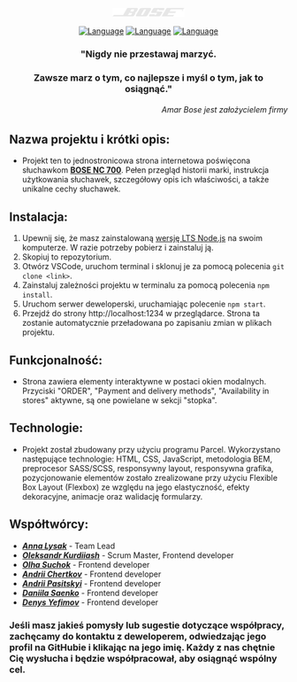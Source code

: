 <div align="center">

[![BOSE](./banner.png "BOSE")](https://lysak-anna.github.io/team-project-11/)
</div>
<div align="center">

[![Language](https://img.shields.io/badge/Language-EN-blue.svg)](README.en.md)
[![Language](https://img.shields.io/badge/Language-PL-red.svg)](README.pl.md)
[![Language](https://img.shields.io/badge/Language-UA-yellow.svg)](README.md)
</div>
<div align="center">

### "Nigdy nie przestawaj marzyć.
### Zawsze marz o tym, co najlepsze i myśl o tym, jak to osiągnąć."
</div>
<div align="right">

###### *Amar Bose jest założycielem firmy*
</div>

## Nazwa projektu i krótki opis:
- Projekt ten to jednostronicowa strona internetowa poświęcona słuchawkom [**BOSE NC 700**](https://lysak-anna.github.io/team-project-11/). Pełen przegląd historii marki, instrukcja użytkowania słuchawek, szczegółowy opis ich właściwości, a także unikalne cechy słuchawek.

## Instalacja:
1.   Upewnij się, że masz zainstalowaną [wersję LTS Node.js](https://nodejs.org/en) na swoim komputerze. W razie potrzeby pobierz i zainstaluj ją.
2.   Skopiuj to repozytorium.
3.    Otwórz VSCode, uruchom terminal i sklonuj je za pomocą polecenia `git clone <link>`.
4.    Zainstaluj zależności projektu w terminalu za pomocą polecenia `npm install`.
5.    Uruchom serwer deweloperski, uruchamiając polecenie `npm start`.
6.    Przejdź do strony http://localhost:1234 w przeglądarce. Strona ta zostanie automatycznie przeładowana po zapisaniu zmian w plikach projektu.

## Funkcjonalność:
- Strona zawiera elementy interaktywne w postaci okien modalnych. Przyciski "ORDER", "Payment and delivery methods", "Availability in stores" aktywne, są one powielane w sekcji "stopka".

## Technologie:
- Projekt został zbudowany przy użyciu programu Parcel. Wykorzystano następujące technologie: HTML, CSS, JavaScript, metodologia BEM, preprocesor SASS/SCSS, responsywny layout, responsywna grafika, pozycjonowanie elementów zostało zrealizowane przy użyciu Flexible Box Layout (Flexbox) ze względu na jego elastyczność, efekty dekoracyjne, animacje oraz walidację formularzy.

## Współtwórcy:
- [***Anna Lysak***](https://github.com/Lysak-Anna) - Team Lead
- [***Oleksandr Kurdiiash***](https://github.com/Petrushka26) - Scrum Master, Frontend developer
- [***Olha Suchok***](https://github.com/OlhaSuchok) - Frontend developer
- [***Andrii Chertkov***](https://github.com/Chert17) - Frontend developer
- [***Andrii Pasitskyi***](https://github.com/AndriiPas1999) - Frontend developer
- [***Daniila Saenko***](https://github.com/DaniilaSaenko) - Frontend developer
- [***Denys Yefimov***](https://github.com/EfirNet) - Frontend developer

### Jeśli masz jakieś pomysły lub sugestie dotyczące współpracy, zachęcamy do kontaktu z deweloperem, odwiedzając jego profil na GitHubie i klikając na jego imię. Każdy z nas chętnie Cię wysłucha i będzie współpracował, aby osiągnąć wspólny cel.

